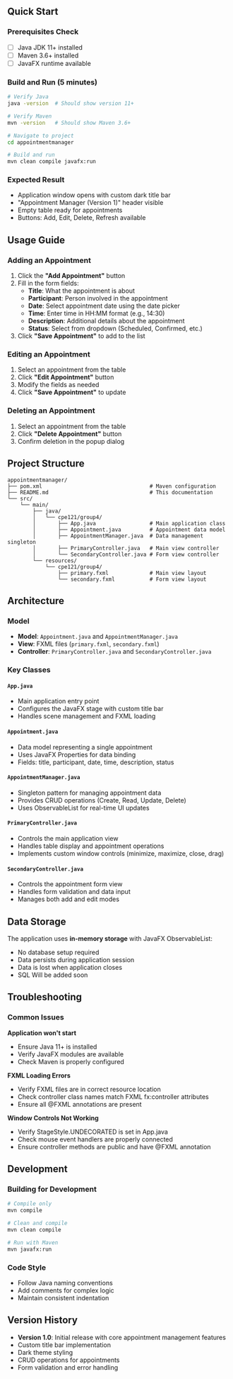## Quick Start

### Prerequisites Check
- [ ] Java JDK 11+ installed
- [ ] Maven 3.6+ installed  
- [ ] JavaFX runtime available

### Build and Run (5 minutes)
```bash
# Verify Java
java -version  # Should show version 11+

# Verify Maven
mvn -version   # Should show Maven 3.6+

# Navigate to project
cd appointmentmanager

# Build and run
mvn clean compile javafx:run
```

### Expected Result
- Application window opens with custom dark title bar
- "Appointment Manager (Version 1)" header visible
- Empty table ready for appointments
- Buttons: Add, Edit, Delete, Refresh available

## Usage Guide

### Adding an Appointment
1. Click the **"Add Appointment"** button
2. Fill in the form fields:
   - **Title**: What the appointment is about
   - **Participant**: Person involved in the appointment
   - **Date**: Select appointment date using the date picker
   - **Time**: Enter time in HH:MM format (e.g., 14:30)
   - **Description**: Additional details about the appointment
   - **Status**: Select from dropdown (Scheduled, Confirmed, etc.)
3. Click **"Save Appointment"** to add to the list

### Editing an Appointment
1. Select an appointment from the table
2. Click **"Edit Appointment"** button
3. Modify the fields as needed
4. Click **"Save Appointment"** to update

### Deleting an Appointment
1. Select an appointment from the table
2. Click **"Delete Appointment"** button
3. Confirm deletion in the popup dialog

## Project Structure

```
appointmentmanager/
├── pom.xml                                  # Maven configuration
├── README.md                                # This documentation
└── src/
    └── main/
        ├── java/
        │   └── cpe121/group4/
        │       ├── App.java                 # Main application class
        │       ├── Appointment.java         # Appointment data model
        │       ├── AppointmentManager.java  # Data management singleton
        │       ├── PrimaryController.java   # Main view controller
        │       └── SecondaryController.java # Form view controller
        └── resources/
            └── cpe121/group4/
                ├── primary.fxml             # Main view layout
                └── secondary.fxml           # Form view layout
```

## Architecture

### Model
- **Model**: `Appointment.java` and `AppointmentManager.java`
- **View**: FXML files (`primary.fxml`, `secondary.fxml`)
- **Controller**: `PrimaryController.java` and `SecondaryController.java`

### Key Classes

#### `App.java`
- Main application entry point
- Configures the JavaFX stage with custom title bar
- Handles scene management and FXML loading

#### `Appointment.java`
- Data model representing a single appointment
- Uses JavaFX Properties for data binding
- Fields: title, participant, date, time, description, status

#### `AppointmentManager.java`
- Singleton pattern for managing appointment data
- Provides CRUD operations (Create, Read, Update, Delete)
- Uses ObservableList for real-time UI updates

#### `PrimaryController.java`
- Controls the main application view
- Handles table display and appointment operations
- Implements custom window controls (minimize, maximize, close, drag)

#### `SecondaryController.java`
- Controls the appointment form view
- Handles form validation and data input
- Manages both add and edit modes

## Data Storage

The application uses **in-memory storage** with JavaFX ObservableList:
- No database setup required
- Data persists during application session
- Data is lost when application closes
- SQL Will be added soon

## Troubleshooting

### Common Issues

**Application won't start**
- Ensure Java 11+ is installed
- Verify JavaFX modules are available
- Check Maven is properly configured

**FXML Loading Errors**
- Verify FXML files are in correct resource location
- Check controller class names match FXML fx:controller attributes
- Ensure all @FXML annotations are present

**Window Controls Not Working**
- Verify StageStyle.UNDECORATED is set in App.java
- Check mouse event handlers are properly connected
- Ensure controller methods are public and have @FXML annotation

## Development

### Building for Development
```bash
# Compile only
mvn compile

# Clean and compile
mvn clean compile

# Run with Maven
mvn javafx:run
```

### Code Style
- Follow Java naming conventions
- Add comments for complex logic
- Maintain consistent indentation

## Version History

- **Version 1.0**: Initial release with core appointment management features
- Custom title bar implementation
- Dark theme styling
- CRUD operations for appointments
- Form validation and error handling